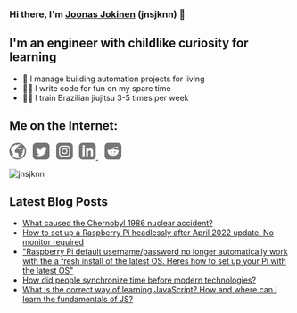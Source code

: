 ### Hi there, I'm [Joonas Jokinen](https://joonasjokinen.fi) (jnsjknn) 👋

## I'm an engineer with childlike curiosity for learning
- 💼 I manage building automation projects for living
- 👨‍💻 I write code for fun on my spare time
- 🤼‍♂️ I train Brazilian jiujitsu 3-5 times per week

## Me on the Internet:

[<img src="./icons/globe.svg" alt="joonasjokinen.fi"  width="30"/>](https://joonasjokinen.fi)&nbsp;&nbsp;
[<img src="./icons/twitter.svg" alt="jnsjknn"  width="30"/>](https://twitter.com/jnsjknn)&nbsp;&nbsp;
[<img src="./icons/instagram.svg" alt="jnsjknn.dev" width="30"/>](https://www.instagram.com/jnsjknn.dev)&nbsp;&nbsp;
[<img src="./icons/linkedin.svg" alt="joonasjokinen" width="30"/> ](https://www.linkedin.com/in/joonasjokinen/)&nbsp;&nbsp;
[<img src="./icons/reddit.svg" alt="jnsjknn" width="30"/>](https://reddit.com/u/jnsjknn)

![jnsjknn](https://github-readme-stats.vercel.app/api/top-langs?username=jnsjknn&show_icons=true&locale=en&layout=compact&theme=dracula)



## Latest Blog Posts
<!-- BLOG-POST-LIST:START -->
- [What caused the Chernobyl 1986 nuclear accident?](https://joonasjokinen.fi/blog/what-caused-chernobyl-accident)
- [How to set up a Raspberry Pi headlessly after April 2022 update. No monitor required](https://joonasjokinen.fi/blog/how-setup-raspberry-pi-without-monitor-april-2022-update)
- [&quot;Raspberry Pi default username/password no longer automatically work with the a fresh install of the latest OS. Heres how to set up your Pi with the latest OS&quot;](https://joonasjokinen.fi/blog/raspberry-pi-default-username-password-no-longer-work)
- [How did people synchronize time before modern technologies?](https://joonasjokinen.fi/blog/how-did-people-synchronize-time-in-past)
- [What is the correct way of learning JavaScript? How and where can I learn the fundamentals of JS?](https://joonasjokinen.fi/blog/correct-way-learning-javascript-how-and-where)
<!-- BLOG-POST-LIST:END -->



